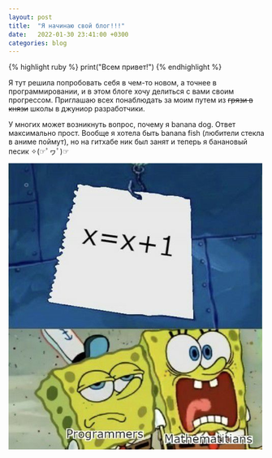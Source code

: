 ```yaml
---
layout: post
title:  "Я начинаю свой блог!!!"
date:   2022-01-30 23:41:00 +0300
categories: blog
---
```

{% highlight ruby %}
print("Всем привет!") 
{% endhighlight %}

Я тут решила попробовать себя в чем-то новом, а точнее в программировании, и в этом блоге хочу делиться с вами своим прогрессом. Приглашаю всех понаблюдать за моим путем из ~~грязи в князи~~ школы в джуниор разработчики.

У многих может возникнуть вопрос, почему я banana dog. Ответ максимально прост. Вообще я хотела быть banana fish (любители стекла в аниме поймут), но на гитхабе ник был занят и теперь я банановый песик ✧(☞ﾟヮﾟ)☞ 

![my first meme](/assets/first_meme.jpg)

